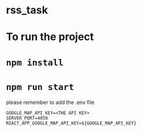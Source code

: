# rss_task


# To run the project 

# `npm install`
# `npm run start`



please remember to add the .env file 

```
GOOGLE_MAP_API_KEY=<THE API KEY>
SERVER_PORT=4050
REACT_APP_GOOGLE_MAP_API_KEY=${GOOGLE_MAP_API_KEY}

```


